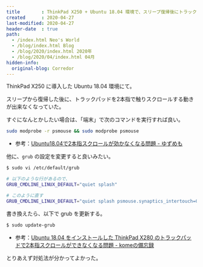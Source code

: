 ```yaml
---
title        : ThinkPad X250 + Ubuntu 18.04 環境で、スリープ復帰後にトラックパッドの2本指スクロールが効かなくなる問題の対処法
created      : 2020-04-27
last-modified: 2020-04-27
header-date  : true
path:
  - /index.html Neo's World
  - /blog/index.html Blog
  - /blog/2020/index.html 2020年
  - /blog/2020/04/index.html 04月
hidden-info:
  original-blog: Corredor
---
```


ThinkPad X250 に導入した Ubuntu 18.04 環境にて。

スリープから復帰した後に、トラックパッドを2本指で触りスクロールする動きが出来なくなっていた。

すぐになんとかしたい場合は、「端末」で次のコマンドを実行すれば良い。

```bash
sudo modprobe -r psmouse && sudo modprobe psmouse
```

- 参考：[Ubuntu18.04で2本指スクロールが効かなくなる問題 - ゆずめも](https://yuzu441.hateblo.jp/entry/2018/10/11/235053)

他に、`grub` の設定を変更すると良いみたい。

```bash
$ sudo vi /etc/default/grub
```

```bash
# 以下のような行があるので、
GRUB_CMDLINE_LINUX_DEFAULT="quiet splash"

# このように直す
GRUB_CMDLINE_LINUX_DEFAULT="quiet splash psmouse.synaptics_intertouch=0"
```

書き換えたら、以下で grub を更新する。

```bash
$ sudo update-grub
```

- 参考：[Ubuntu 18.04 をインストールした ThinkPad X280 のトラックパッドで2本指スクロールができなくなる問題 - komeの備忘録](https://www.komee.org/entry/2019/12/08/194524)

とりあえず対処法が分かってよかった。
